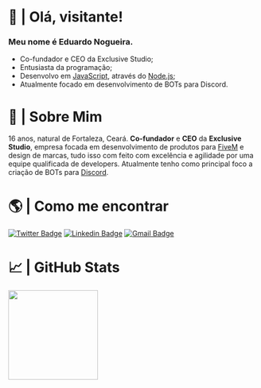 
# 👋 | Olá, visitante!
### Meu nome é Eduardo Nogueira.
- Co-fundador e CEO da Exclusive Studio;
- Entusiasta da programação;
- Desenvolvo em [JavaScript](https://javascript.com), através do [Node.js](https://nodejs.org/en/);
- Atualmente focado em desenvolvimento de BOTs para Discord.

# 👀 | Sobre Mim
16 anos, natural de Fortaleza, Ceará. **Co-fundador** e **CEO** da **Exclusive Studio**, empresa focada em desenvolvimento de produtos para [FiveM](https://fivem.net) e design de marcas, tudo isso com feito com excelência e agilidade por uma equipe qualificada de developers. Atualmente tenho como principal foco a criação de BOTs para [Discord](https://discord.com).

# 🌎 | Como me encontrar
[![Twitter Badge](https://img.shields.io/badge/-@duduu.nog-000?style=flat-square&labelColor=000&logo=instagram&logoColor=white&link=https://twitter.com/dieegosf)](https://instagram.com/duduu.nog) 
[![Linkedin Badge](https://img.shields.io/badge/-@dudu__nog-000?style=flat-square&labelColor=000&logo=Twitter&logoColor=white&link=https://www.twitter.com/dudu__nog)](https://www.twitter.com/dudu__nog)
[![Gmail Badge](https://img.shields.io/badge/-eduardo@exclusivestudio.store-000?style=flat-square&labelColor=000&logo=Gmail&logoColor=white&link=https://twitter.com/dieegosf)](mailto:eduardo@exclusivestudio.store)

# 📈 | GitHub Stats
<div>
  <a href="https://github.com/dudduzzin">
  <img height="180em" src="https://github-readme-stats.vercel.app/api?username=eduardocnog&show_icons=true&theme=dracula&include_all_commits=true&count_private=true"/>
</div>
